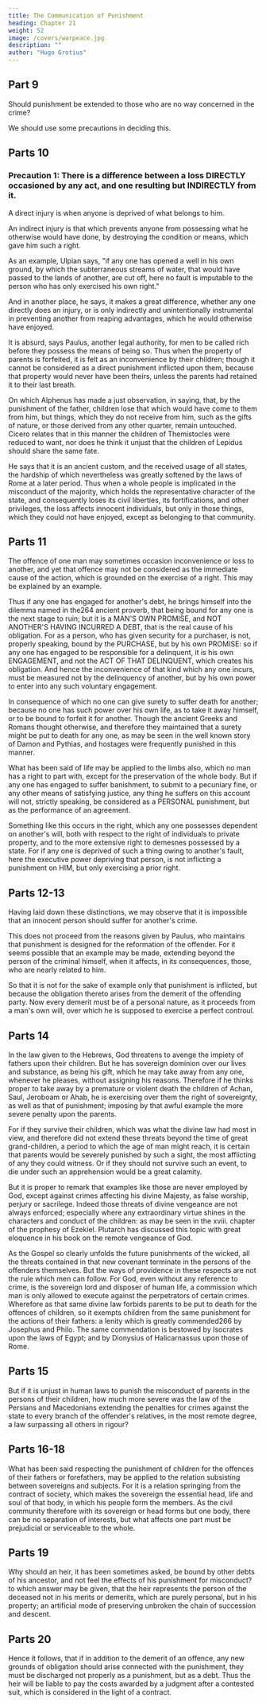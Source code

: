 ```yaml
---
title: The Communication of Punishment
heading: Chapter 21
weight: 52
image: /covers/warpeace.jpg
description: ""
author: "Hugo Grotius"
---
```



## Part 9

<!-- A punishment is necessarily connected with a participation in guilt.  -->

Should punishment be extended to those who are no way concerned in the crime?

<!-- In order to understand this clearly, and to prevent the mistakes that may arise from a similarity of expression, where there is no similarity of facts, it will be necessary to make 
-->

We should use some precautions in deciding this.


## Parts 10

### Precaution 1: There is a difference between a loss DIRECTLY occasioned by any act, and one resulting but INDIRECTLY from it. 


A direct injury is when anyone is deprived of what belongs to him.

An indirect injury is that which prevents anyone from possessing what he otherwise would have done, by destroying the condition or means, which gave him such a right. 

As an example, Ulpian says, "if any one has opened a well in his own ground, by which the subterraneous streams of water, that would have passed to the lands of another, are cut off, here no fault is imputable to the person who has only exercised his own right." 

And in another place, he says, it makes a great difference, whether any one directly does an injury, or is only indirectly and unintentionally instrumental in preventing another from reaping advantages, which he would otherwise have enjoyed. 

It is absurd, says Paulus, another legal authority, for men to be called rich before they possess the means of being so. Thus when the property of parents is forfeited, it is felt as an inconvenience by their children; though it cannot be considered as a direct punishment inflicted upon them, because that property would never have been theirs, unless the parents had retained it to their last breath. 

On which Alphenus has made a just observation, in saying, that, by the punishment of the father, children lose that which would have come to them from him, but things, which they do not receive from him, such as the gifts of nature, or those derived from any other quarter, remain untouched. Cicero relates that in this manner the children of Themistocles were reduced to want, nor does he think it unjust that the children of Lepidus should share the same fate. 

He says that it is an ancient custom, and the received usage of all states, the hardship of which nevertheless was greatly softened by the laws of Rome at a later period. Thus when a whole people is implicated in the misconduct of the majority, which holds the representative character of the state, and consequently loses its civil liberties, its fortifications, and other privileges, the loss affects innocent individuals, but only in those things, which they could not have enjoyed, except as belonging to that community.


## Parts 11

The offence of one man may sometimes occasion inconvenience or loss to another, and yet that offence may not be considered as the immediate cause of the action, which is grounded on the exercise of a right. This may be explained by an example. 

Thus if any one has engaged for another's debt, he brings himself into the dilemma named in the264 ancient proverb, that being bound for any one is the next stage to ruin; but it is a MAN'S OWN PROMISE, and NOT ANOTHER'S HAVING INCURRED A DEBT, that is the real cause of his obligation. For as a person, who has given security for a purchaser, is not, properly speaking, bound by the PURCHASE, but by his own PROMISE: so if any one has engaged to be responsible for a delinquent, it is his own ENGAGEMENT, and not the ACT OF THAT DELINQUENT, which creates his obligation. And hence the inconvenience of that kind which any one incurs, must be measured not by the delinquency of another, but by his own power to enter into any such voluntary engagement. 

In consequence of which no one can give surety to suffer death for another; because no one has such power over his own life, as to take it away himself, or to be bound to forfeit it for another. Though the ancient Greeks and Romans thought otherwise, and therefore they maintained that a surety might be put to death for any one, as may be seen in the well known story of Damon and Pythias, and hostages were frequently punished in this manner.

What has been said of life may be applied to the limbs also, which no man has a right to part with, except for the preservation of the whole body. But if any one has engaged to suffer banishment, to submit to a pecuniary fine, or any other means of satisfying justice, any thing he suffers on this account will not, strictly speaking, be considered as a PERSONAL punishment, but as the performance of an agreement.

Something like this occurs in the right, which any one possesses dependent on another's will, both with respect to the right of individuals to private property, and to the more extensive right to demesnes possessed by a state. For if any one is deprived of such a thing owing to another's fault, here the executive power depriving that person, is not inflicting a punishment on HIM, but only exercising a prior right.


## Parts 12-13

Having laid down these distinctions, we may observe that it is impossible that an innocent person should suffer for another's crime. 

This does not proceed from the reasons given by Paulus, who maintains that punishment is designed for the reformation of the offender. For it seems possible that an example may be made, extending beyond the person of the criminal himself, when it affects, in its consequences, those, who are nearly related to him. 

So that it is not for the sake of example only that punishment is inflicted, but because the obligation thereto arises from the demerit of the offending party. Now every demerit must be of a personal nature, as it proceeds from a man's own will, over which he is supposed to exercise a perfect controul.


## Parts 14

In the law given to the Hebrews, God threatens to avenge the impiety of fathers upon their children. But he has sovereign dominion over our lives and substance, as being his gift, which he may take away from any one, whenever he pleases, without assigning his reasons. Therefore if he thinks proper to take away by a premature or violent death the children of Achan, Saul, Jeroboam or Ahab, he is exercising over them the right of sovereignty, as well as that of punishment; imposing by that awful example the more severe penalty upon the parents. 

For if they survive their children, which was what the divine law had most in view, and therefore did not extend these threats beyond the time of great grand-children, a period to which the age of man might reach, it is certain that parents would be severely punished by such a sight, the most afflicting of any they could witness. Or if they should not survive such an event, to die under such an apprehension would be a great calamity.

But it is proper to remark that examples like those are never employed by God, except against crimes affecting his divine Majesty, as false worship, perjury or sacrilege. Indeed those threats of divine vengeance are not always enforced; especially where any extraordinary virtue shines in the characters and conduct of the children: as may be seen in the xviii. chapter of the prophesy of Ezekiel. Plutarch has discussed this topic with great eloquence in his book on the remote vengeance of God.

As the Gospel so clearly unfolds the future punishments of the wicked, all the threats contained in that new covenant terminate in the persons of the offenders themselves. But the ways of providence in these respects are not the rule which men can follow. For God, even without any reference to crime, is the sovereign lord and disposer of human life, a commission which man is only allowed to execute against the perpetrators of certain crimes. Wherefore as that same divine law forbids parents to be put to death for the offences of children, so it exempts children from the same punishment for the actions of their fathers: a lenity which is greatly commended266 by Josephus and Philo. The same commendation is bestowed by Isocrates upon the laws of Egypt; and by Dionysius of Halicarnassus upon those of Rome.


## Parts 15

But if it is unjust in human laws to punish the misconduct of parents in the persons of their children, how much more severe was the law of the Persians and Macedonians extending the penalties for crimes against the state to every branch of the offender's relatives, in the most remote degree, a law surpassing all others in rigour?


## Parts 16-18

What has been said respecting the punishment of children for the offences of their fathers or forefathers, may be applied to the relation subsisting between sovereigns and subjects. For it is a relation springing from the contract of society, which makes the sovereign the essential head, life and soul of that body, in which his people form the members. As the civil community therefore with its sovereign or head forms but one body, there can be no separation of interests, but what affects one part must be prejudicial or serviceable to the whole.


## Parts 19 

Why should an heir, it has been sometimes asked, be bound by other debts of his ancestor, and not feel the effects of his punishment for misconduct? to which answer may be given, that the heir represents the person of the deceased not in his merits or demerits, which are purely personal, but in his property; an artificial mode of preserving unbroken the chain of succession and descent.

## Parts 20

Hence it follows, that if in addition to the demerit of an offence, any new grounds of obligation should arise connected with the punishment, they must be discharged not properly as a punishment, but as a debt. Thus the heir will be liable to pay the costs awarded by a judgment after a contested suit, which is considered in the light of a contract.


